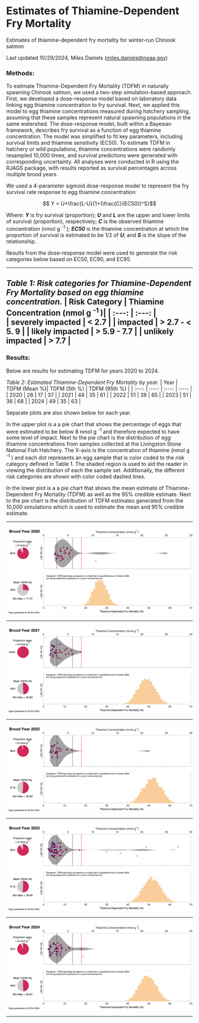 # Estimates of Thiamine-Dependent Fry Mortality
Estimates of thiamine-dependent fry mortality for winter-run Chinook salmon

Last updated 10/29/2024, Miles Daniels (miles.daniels@noaa.gov)

### Methods: 
To estimate Thiamine-Dependent Fry Mortality (TDFM) in naturally spawning Chinook salmon, we used a two-step simulation-based approach. First, we developed a dose-response model based on laboratory data linking egg thiamine concentration to fry survival. Next, we applied this model to egg thiamine concentrations measured during hatchery sampling, assuming that these samples represent natural spawning populations in the same watershed. The dose-response model, built within a Bayesian framework, describes fry survival as a function of egg thiamine concentration. The model was simplified to fit key parameters, including survival limits and thiamine sensitivity (EC50). To estimate TDFM in hatchery or wild populations, thiamine concentrations were randomly resampled 10,000 times, and survival predictions were generated with corresponding uncertainty. All analyses were conducted in R using the RJAGS package, with results reported as survival percentages across multiple brood years.

We used a 4-parameter sigmoid dose-response model to represent the fry survival rate response to egg thiamine concentration:

 $$ Y = U+\frac{L-U}{1+(\frac{C}{EC50})^S}$$
 
Where: **_Y_** is fry survival (proportion); **_U_** and **_L_** are the upper and lower limits of survival (proportion), respectively; **_C_** is the observed thiamine concentration (nmol g <sup> -1 </sup>); **_EC50_** is the thiamine concentration at which the proportion of survival is estimated to be 1/2 of **_U_**; and **_S_** is the slope of the relationship.

Results from the dose-response model were used to generate the risk categories below based on EC50, EC90, and EC95. 

---

_Table 1: Risk categories for Thiamine-Dependent Fry Mortality based on egg thiamine concentration._
| Risk Category  | Thiamine Concentration (nmol g 	<sup> -1 </sup> )|
|  :---:       |     :---:      |       
| severely impacted | < 2.7 |
| impacted  | > 2.7 - < 5. 9  |
| likely impacted  | > 5.9 - 7.7  |
| unlikely impacted  | > 7.7  |
---

### Results:

Below are results for estimating TDFM for years 2020 to 2024.  

_Table 2: Estimated Thiamine-Dependent Fry Mortality by year._
| Year  | TDFM (Mean %)| TDFM (5th %) | TDFM (95th %) |
|  :---:  |  :---: |    :---:   |  :---: |       
| 2020 | 26 | 17 | 37 |
| 2021 | 48 | 35 | 61 |
| 2022 | 51 | 38 | 65 |
| 2023 | 51 | 36 | 68 |
| 2024 | 49 | 35 | 63 |

Separate plots are also shown below for each year.

In the upper plot is a a pie chart that shows the percentage of eggs that were estimated to be below 8 nmol g <sup> -1 </sup> and therefore expected to have some level of impact. Next to the pie chart is the distribution of egg thiamine concentrations from samples collected at the Livingston Stone National Fish Hatchery. The X-axis is the concentration of thiamine (nmol g <sup> -1 </sup>) and each dot represents an egg sample that is color coded to the risk category defined in Table 1. The shaded region is used to aid the reader in viewing the distribution of each the sample set. Additionally, the different risk categories are shown with color coded dashed lines.

In the lower plot is a a pie chart that shows the mean estimate of Thiamine-Dependent Fry Mortality (TDFM) as well as the 95% credible estimate. Next to the pie chart is the distribution of TDFM estimates generated from the 10,000 simulations which is used to estimate the mean and 95% credible estimate. 

---

![plot](WR_TDFM_2020.png)

---

![plot](WR_TDFM_2021.png)

---

![plot](WR_TDFM_2022.png)

---

![plot](WR_TDFM_2023.png)

---

![plot](WR_TDFM_2024.png)

---


